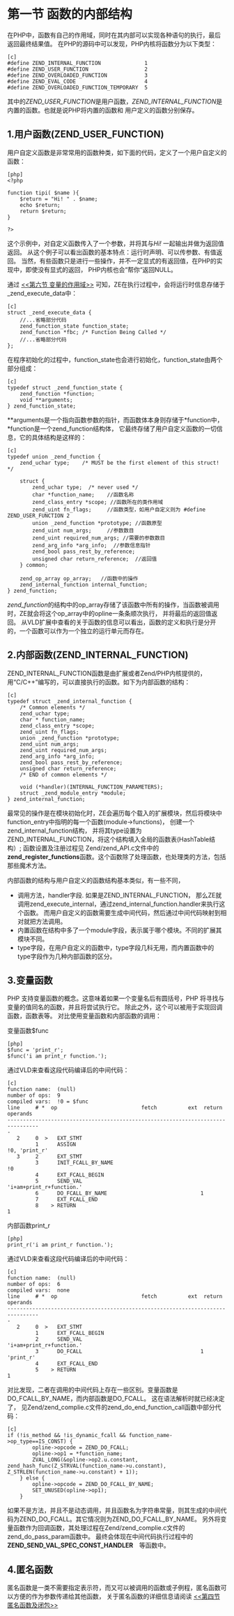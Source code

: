 # 第一节 函数的内部结构
在PHP中，函数有自己的作用域，同时在其内部可以实现各种语句的执行，最后返回最终结果值。
在PHP的源码中可以发现，PHP内核将函数分为以下类型：

	[c]
	#define ZEND_INTERNAL_FUNCTION              1
	#define ZEND_USER_FUNCTION                  2  
	#define ZEND_OVERLOADED_FUNCTION            3
	#define ZEND_EVAL_CODE                      4
	#define ZEND_OVERLOADED_FUNCTION_TEMPORARY  5

其中的*ZEND_USER_FUNCTION*是用户函数，*ZEND_INTERNAL_FUNCTION*是内置的函数。也就是说PHP将内置的函数和
用户定义的函数分别保存。

## 1.用户函数(ZEND_USER_FUNCTION)
用户自定义函数是非常常用的函数种类，如下面的代码，定义了一个用户自定义的函数：

	[php]
	<?php 

	function tipi( $name ){
		$return = "Hi! " . $name;
		echo $return;
		return $return;
	}

	?>

这个示例中，对自定义函数传入了一个参数，并将其与*Hi!* 一起输出并做为返回值返回。
从这个例子可以看出函数的基本特点：运行时声明、可以传参数、有值返回。
当然，有些函数只是进行一些操作，并不一定显式的有返回值，在PHP的实现中，即使没有显式的返回，
PHP内核也会“帮你“返回NULL。

通过 [<<第六节 变量的作用域>>][var-scope] 可知，ZE在执行过程中，会将运行时信息存储于_zend_execute_data中：
	
	[c]
	struct _zend_execute_data {
		//...省略部分代码
		zend_function_state function_state;
		zend_function *fbc; /* Function Being Called */
		//...省略部分代码
	};

在程序初始化的过程中，function_state也会进行初始化，function_state由两个部分组成：

	[c]
	typedef struct _zend_function_state {
		zend_function *function;
		void **arguments;
	} zend_function_state;

**arguments是一个指向函数参数的指针，而函数体本身则存储于*function中， *function是一个zend_function结构体，
它最终存储了用户自定义函数的一切信息，它的具体结构是这样的：

	[c]
	typedef union _zend_function {
		zend_uchar type;    /* MUST be the first element of this struct! */

		struct {
			zend_uchar type;  /* never used */
			char *function_name; 	//函数名称
			zend_class_entry *scope; //函数所在的类作用域
			zend_uint fn_flags;		//函数类型，如用户自定义则为 #define ZEND_USER_FUNCTION 2  
			union _zend_function *prototype; //函数原型
			zend_uint num_args;		//参数数目
			zend_uint required_num_args; //需要的参数数目
			zend_arg_info *arg_info;  //参数信息指针
			zend_bool pass_rest_by_reference;
			unsigned char return_reference;  //返回值 
		} common;

		zend_op_array op_array;   //函数中的操作
		zend_internal_function internal_function;  
	} zend_function;

*zend_function*的结构中的op_array存储了该函数中所有的操作，当函数被调用时，ZE就会将这个op_array中的opline一条条顺次执行，
并将最后的返回值返回。
从VLD扩展中查看的关于函数的信息可以看出，函数的定义和执行是分开的，一个函数可以作为一个独立的运行单元而存在。


## 2.内部函数(ZEND_INTERNAL_FUNCTION)
ZEND_INTERNAL_FUNCTION函数是由扩展或者Zend/PHP内核提供的，用“C/C++”编写的，可以直接执行的函数。如下为内部函数的结构：

    [c]
	typedef struct _zend_internal_function {
		/* Common elements */
		zend_uchar type;
		char * function_name;
		zend_class_entry *scope;
		zend_uint fn_flags;
		union _zend_function *prototype;
		zend_uint num_args;
		zend_uint required_num_args;
		zend_arg_info *arg_info;
		zend_bool pass_rest_by_reference;
		unsigned char return_reference;
		/* END of common elements */

		void (*handler)(INTERNAL_FUNCTION_PARAMETERS);
		struct _zend_module_entry *module;
	} zend_internal_function;

最常见的操作是在模块初始化时，ZE会遍历每个载入的扩展模块，然后将模块中function_entry中指明的每一个函数(module->functions)，
创建一个zend_internal_function结构， 并将其type设置为ZEND_INTERNAL_FUNCTION，将这个结构填入全局的函数表(HashTable结构）;
函数设置及注册过程见 Zend/zend_API.c文件中的 **zend_register_functions**函数。这个函数除了处理函数，也处理类的方法，包括那些魔术方法。

内部函数的结构与用户自定义的函数结构基本类似，有一些不同，

* 调用方法，handler字段. 如果是ZEND_INTERNAL_FUNCTION， 那么ZE就调用zend_execute_internal，通过zend_internal_function.handler来执行这个函数。
  而用户自定义的函数需要生成中间代码，然后通过中间代码映射到相对就把方法调用。
* 内置函数在结构中多了一个module字段，表示属于哪个模块。不同的扩展其模块不同。
* type字段，在用户自定义的函数中，type字段几科无用，而内置函数中的type字段作为几种内部函数的区分。

## 3.变量函数
PHP 支持变量函数的概念。这意味着如果一个变量名后有圆括号，PHP 将寻找与变量的值同名的函数，并且将尝试执行它。
除此之外，这个可以被用于实现回调函数，函数表等。
对比使用变量函数和内部函数的调用：

变量函数$func

    [php]
    $func = 'print_r';
    $func('i am print_r function.');

通过VLD来查看这段代码编译后的中间代码：

    [c]
    function name:  (null)
    number of ops:  9
    compiled vars:  !0 = $func
    line     # *  op                           fetch          ext  return  operands
    --------------------------------------------------------------------------------
    -
       2     0  >   EXT_STMT
             1      ASSIGN                                                   !0, 'print_r'
       3     2      EXT_STMT
             3      INIT_FCALL_BY_NAME                                       !0
             4      EXT_FCALL_BEGIN
             5      SEND_VAL                                                 'i+am+print_r+function.'
             6      DO_FCALL_BY_NAME                              1
             7      EXT_FCALL_END
             8    > RETURN                                                   1


内部函数print_r

    [php]
    print_r('i am print_r function.');

通过VLD来查看这段代码编译后的中间代码：

    [c]
    function name:  (null)
    number of ops:  6
    compiled vars:  none
    line     # *  op                           fetch          ext  return  operands
    --------------------------------------------------------------------------------
    -
       2     0  >   EXT_STMT
             1      EXT_FCALL_BEGIN
             2      SEND_VAL                                                 'i+am+print_r+function.'
             3      DO_FCALL                                      1          'print_r'
             4      EXT_FCALL_END
             5    > RETURN                                                   1


对比发现，二者在调用的中间代码上存在一些区别。变量函数是DO_FCALL_BY_NAME，而内部函数是DO_FCALL。
这在语法解析时就已经决定了，
见Zend/zend_complie.c文件的zend_do_end_function_call函数中部分代码：

    [c]
    if (!is_method && !is_dynamic_fcall && function_name->op_type==IS_CONST) {
			opline->opcode = ZEND_DO_FCALL;
			opline->op1 = *function_name;
			ZVAL_LONG(&opline->op2.u.constant, zend_hash_func(Z_STRVAL(function_name->u.constant), Z_STRLEN(function_name->u.constant) + 1));
		} else {
			opline->opcode = ZEND_DO_FCALL_BY_NAME;
			SET_UNUSED(opline->op1);
		}

如果不是方法，并且不是动态调用，并且函数名为字符串常量，则其生成的中间代码为ZEND_DO_FCALL。其它情况则为ZEND_DO_FCALL_BY_NAME。
另外将变量函数作为回调函数，其处理过程在Zend/zend_complie.c文件的zend_do_pass_param函数中。
最终会体现在中间代码执行过程中的 **ZEND_SEND_VAL_SPEC_CONST_HANDLER**　等函数中。

## 4.匿名函数
匿名函数是一类不需要指定表示符，而又可以被调用的函数或子例程，匿名函数可以方便的作为参数传递给其他函数，
关于匿名函数的详细信息请阅读 [<<第四节 匿名函数及闭包>>][anonymous-function]

[var-scope]:            ?p=chapt03/03-06-00-scope
[anonymous-function]:   ?p=chapt04/04-04-anonymous-function
